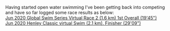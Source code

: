 Having started open water swimming I've been getting back into competing and have so far logged some race results as below: <br>
[Jun 2020 Global Swim Series Virtual Race 2 (1.6 km) 1st Overall (19'45")](https://globalswimseries.com/wp-content/uploads/2020/07/GSS-VR2-1.6km-Results.pdf) <br>
[Jun 2020 Henley Classic virtual Swim (2.1 km). Finisher (29'09")](https://www.strava.com/activities/3667963534) <br>
